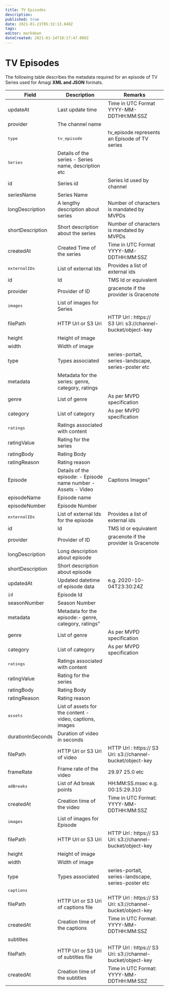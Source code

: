 ```yaml
---
title: TV Episodes
description: 
published: true
date: 2021-01-21T05:32:13.848Z
tags: 
editor: markdown
dateCreated: 2021-01-14T10:17:47.060Z
---
```


# TV Episodes

The following table describes the metadata required for an episode of TV Series used for Amagi **XML and JSON** formats.


Field|Description|Remarks
---|---|---
updateAt|Last update time|Time in UTC Format <br/> YYYY-MM-DDTHH:MM:SSZ
provider|The channel name|
<kbd>type</kbd>|<kbd>tv_episode</kbd>|tv_episode represents an Episode of TV series
|<kbd>Series</kbd>| Details of the series - Series name, description etc
id|Series id|Series Id used by channel
seriesName|Series Name|
longDescription|A lengthy description about series|Number of characters is mandated by MVPDs
shortDescription|Short description about the series|Number of characters is mandated by MVPDs
createdAt|Created Time of the series|Time in UTC Format <br/> YYYY-MM-DDTHH:MM:SSZ
<kbd>externalIDs</kbd>|List of external Ids|Provides a list of external ids
id|Id|TMS Id or equivalent 
provider|Provider of ID|gracenote if the provider is Gracenote
<kbd>images</kbd>|List of images for Series|
filePath|HTTP Url or S3 Uri|HTTP Url : https:// <br/> S3 Uri: s3://channel-bucket/object-key
height|Height of image|
width|Width of image|
type|Types associated|series-portait, series-landscape, series-poster etc
metadata|Metadata for the series: genre, category, ratings|
genre|List of genre|As per MVPD specification
category|List of category|As per MVPD specification
<kbd>ratings</kbd>|Ratings associated with content|
ratingValue|Rating for the series|
ratingBody|Rating Body|
ratingReason|Rating reason|
Episode|Details of the episode: - Episode name number - Assets - Video| Captions Images"|
episodeName|Episode name|
episodeNumber|Episode Number|
<kbd>externalIDs</kbd>|List of external Ids for the episode|Provides a list of external ids
id|Id|TMS Id or equivalent
provider|Provider of ID|gracenote if the provider is Gracenote
longDescription|Long description about episode|
shortDescription|Short description about episode|
updatedAt|Updated datetime of episode data|e.g. 2020-10-04T23:30:24Z
`id`|Episode Id|
seasonNumber|Season Number|
metadata|Metadata for the episode:- genre, category, ratings"
genre|List of genre|As per MVPD specification
category|List of category|As per MVPD specification
<kbd>ratings</kbd>|Ratings associated with content|
ratingValue|Rating for the series|
ratingBody|Rating Body|
ratingReason|Rating reason|
<kbd>assets</kbd>|List of assets for the content - video, captions, images|
durationInSeconds|Duration of video in seconds|
filePath|HTTP Url or S3 Uri of video|HTTP Url : https:// S3 Uri: s3://channel-bucket/object-key
frameRate|Frame rate of the video|29.97 25.0 etc
<kbd>adBreaks</kbd>|List of Ad break points|HH:MM:SS.msec e.g. 00:15:29.310
createdAt|Creation time of the video|Time in UTC Format: YYYY-MM-DDTHH:MM:SSZ
<kbd>images</kbd>|List of images for Episode|
filePath|HTTP Url or S3 Uri|HTTP Url : https:// S3 Uri: s3://channel-bucket/object-key
height|Height of image|
width|Width of image|
type|Types associated|series-portait, series-landscape, series-poster etc
<kbd>captions</kbd>||
filePath|HTTP Url or S3 Uri of captions file|HTTP Url : https:// S3 Uri: s3://channel-bucket/object-key
createdAt|Creation time of the captions|Time in UTC Format: YYYY-MM-DDTHH:MM:SSZ
subtitles||
filePath|HTTP Url or S3 Uri of subtitles file|HTTP Url : https:// S3 Uri: s3://channel-bucket/object-key
createdAt|Creation time of the subtitles|Time in UTC Format: YYYY-MM-DDTHH:MM:SSZ